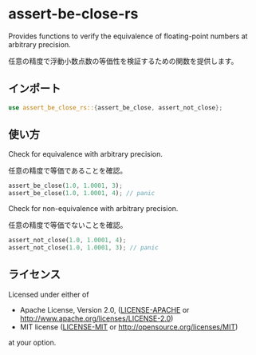 # assert-be-close-rs

Provides functions to verify the equivalence of floating-point numbers at arbitrary precision.

任意の精度で浮動小数点数の等価性を検証するための関数を提供します。

## インポート

```rust
use assert_be_close_rs::{assert_be_close, assert_not_close};
```

## 使い方

Check for equivalence with arbitrary precision.

任意の精度で等価であることを確認。

```rust
assert_be_close(1.0, 1.0001, 3);
assert_be_close(1.0, 1.0001, 4); // panic
```

Check for non-equivalence with arbitrary precision.

任意の精度で等価でないことを確認。

```rust
assert_not_close(1.0, 1.0001, 4);
assert_not_close(1.0, 1.0001, 3); // panic
```

## ライセンス

Licensed under either of

+ Apache License, Version 2.0, ([LICENSE-APACHE](LICENSE-APACHE) or http://www.apache.org/licenses/LICENSE-2.0)
+ MIT license ([LICENSE-MIT](LICENSE-MIT) or http://opensource.org/licenses/MIT)

at your option.
